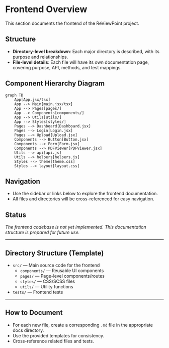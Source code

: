 # Frontend Overview

This section documents the frontend of the ReViewPoint project.

## Structure

- **Directory-level breakdown**: Each major directory is described, with its purpose and relationships.
- **File-level details**: Each file will have its own documentation page, covering purpose, API, methods, and test mappings.

## Component Hierarchy Diagram

```mermaid
graph TD
    App[App.jsx/tsx]
    App --> Main[main.jsx/tsx]
    App --> Pages[pages/]
    App --> Components[components/]
    App --> Utils[utils/]
    App --> Styles[styles/]
    Pages --> Dashboard[Dashboard.jsx]
    Pages --> Login[Login.jsx]
    Pages --> Upload[Upload.jsx]
    Components --> Button[Button.jsx]
    Components --> Form[Form.jsx]
    Components --> PDFViewer[PDFViewer.jsx]
    Utils --> api[api.js]
    Utils --> helpers[helpers.js]
    Styles --> theme[theme.css]
    Styles --> layout[layout.css]
```

## Navigation

- Use the sidebar or links below to explore the frontend documentation.
- All files and directories will be cross-referenced for easy navigation.

## Status

_The frontend codebase is not yet implemented. This documentation structure is prepared for future use._

---

## Directory Structure (Template)

- `src/` — Main source code for the frontend
  - `components/` — Reusable UI components
  - `pages/` — Page-level components/routes
  - `styles/` — CSS/SCSS files
  - `utils/` — Utility functions
- `tests/` — Frontend tests

---

## How to Document

- For each new file, create a corresponding `.md` file in the appropriate docs directory.
- Use the provided templates for consistency.
- Cross-reference related files and tests.
